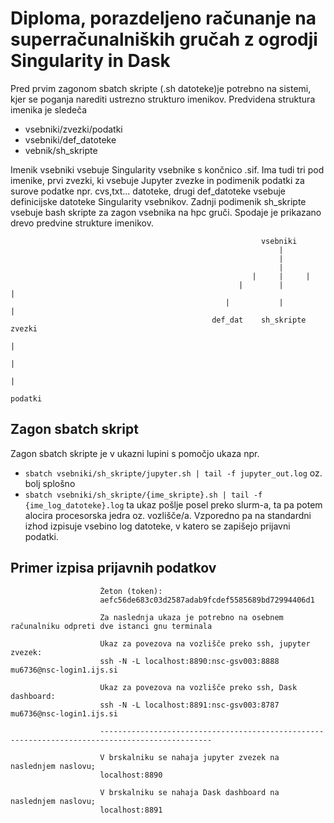 # Diploma, porazdeljeno računanje na superračunalniških gručah z ogrodji Singularity in Dask
Pred prvim zagonom  sbatch skripte (.sh datoteke)je potrebno na sistemi, kjer se poganja narediti ustrezno strukturo imenikov.
Predvidena struktura imenika je sledeča
- vsebniki/zvezki/podatki
- vsebniki/def_datoteke
- vebnik/sh_skripte

Imenik vsebniki vsebuje Singularity vsebnike s končnico .sif. Ima tudi tri pod imenike, prvi zvezki, ki vsebuje Jupyter zvezke in podimenik podatki
za surove podatke npr. cvs,txt... datoteke, drugi def_datoteke vsebuje definicijske datoteke Singularity vsebnikov. Zadnji podimenik sh_skripte vsebuje bash skripte za zagon vsebnika na hpc gruči.
Spodaje je prikazano drevo predvine strukture imenikov.


                                                            vsebniki
                                                                |
                                                                |  
                                                                |
                                                          |     |     |
                                                       |        |         |
                                                    |           |             |
                                                 def_dat    sh_skripte       zvezki
                                                                              | 
                                                                              |
                                                                              |
                                                                            podatki
                                                                            

## Zagon sbatch skript
Zagon sbatch skripte je v ukazni lupini s pomočjo ukaza npr. 
-  ```sbatch vsebniki/sh_skripte/jupyter.sh | tail -f jupyter_out.log```
oz. bolj splošno
- ```sbatch vsebniki/sh_skripte/{ime_skripte}.sh | tail -f {ime_log_datoteke}.log```
ta ukaz pošlje posel preko slurm-a, ta pa potem alocira procesorska jedra oz. vozlišče/a. Vzporedno pa na standardni izhod izpisuje vsebino log datoteke, v katero se zapišejo prijavni podatki.

## Primer izpisa prijavnih podatkov

```
                    Žeton (token):
                    aefc56de683c03d2587adab9fcdef5585689bd72994406d1

                    Za naslednja ukaza je potrebno na osebnem računalniku odpreti dve istanci gnu terminala

                    Ukaz za povezova na vozlišče preko ssh, jupyter zvezek:
                    ssh -N -L localhost:8890:nsc-gsv003:8888 mu6736@nsc-login1.ijs.si

                    Ukaz za povezova na vozlišče preko ssh, Dask dashboard:
                    ssh -N -L localhost:8891:nsc-gsv003:8787 mu6736@nsc-login1.ijs.si

                    -----------------------------------------------------------------------------------------------

                    V brskalniku se nahaja jupyter zvezek na naslednjem naslovu;
                    localhost:8890

                    V brskalniku se nahaja Dask dashboard na naslednjem naslovu;
                    localhost:8891

```
